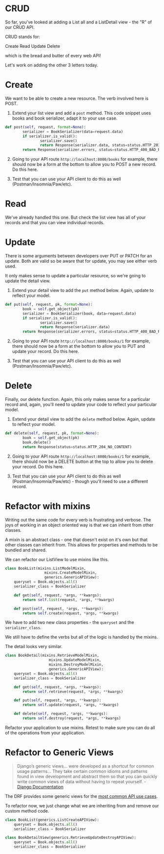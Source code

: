 # CRUD

So far, you've looked at adding a List all and a ListDetail view - the "R" of our CRUD API.

CRUD stands for:

Create
Read
Update
Delete

which is the bread and butter of every web API!

Let's work on adding the other 3 letters today.

# Create

We want to be able to create a new resource. The verb involved here is POST. 

1. Extend your list view and add a `post` method. This code snippet uses books and book serializer, adapt it to your use case.

```python
def post(self, request, format=None):
		serializer = BookSerializer(data=request.data)
		if serializer.is_valid():
				serializer.save()
				return Response(serializer.data, status=status.HTTP_201_CREATED)
		return Response(serializer.errors, status=status.HTTP_400_BAD_REQUEST)
```

2. Going to your API route `http://localhost:8000/books` for example, there should now be a form at the bottom to allow you to POST a new record. Do this here.

3. Test that you can use your API client to do this as well (Postman/Insomnia/Paw/etc).

# Read

We've already handled this one. But check the list view has all of your records and that you can view individual records.

# Update

There is some arguments between developers over PUT or PATCH for an update. Both are valid so be aware that for update, you may see either verb used.

It only makes sense to update a particular resource, so we're going to update the detail view.

1. Extend your detail view to add the `put` method below. Again, update to reflect your model.

```python
def put(self, request, pk, format=None):
		book = self.get_object(pk)
		serializer = BookSerializer(book, data=request.data)
		if serializer.is_valid():
				serializer.save()
				return Response(serializer.data)
		return Response(serializer.errors, status=status.HTTP_400_BAD_REQUEST)
```

2. Going to your API route `http://localhost:8000/books/1` for example, there should now be a form at the bottom to allow you to PUT and update your record. Do this here.

3. Test that you can use your API client to do this as well (Postman/Insomnia/Paw/etc). 

# Delete

Finally, our delete function. Again, this only makes sense for a particular record and, again, you'll need to update your code to reflect your particular model.

1. Extend your detail view to add the `delete` method below. Again, update to reflect your model.

```python
def delete(self, request, pk, format=None):
		book = self.get_object(pk)
		book.delete()
		return Response(status=status.HTTP_204_NO_CONTENT)
```

2. Going to your API route `http://localhost:8000/books/1` for example, there should now be a DELETE button at the top to allow you to delete your record. Do this here.

3. Test that you can use your API client to do this as well (Postman/Insomnia/Paw/etc) - though you'll need to use a different record.


# Refactor with mixins

Writing out the same code for every verb is frustrating and verbose. The joys of working in an object oriented way is that we can inherit from other classes.

A mixin is an abstract class - one that doesn't exist on it's own but that other classes can inherit from. This allows for properties and methods to be bundled and shared.

We can refactor our ListView to use mixins like this.

```python
class BookList(mixins.ListModelMixin,
                  mixins.CreateModelMixin,
                  generics.GenericAPIView):
    queryset = Book.objects.all()
    serializer_class = BookSerializer

    def get(self, request, *args, **kwargs):
        return self.list(request, *args, **kwargs)

    def post(self, request, *args, **kwargs):
        return self.create(request, *args, **kwargs)
```

We have to add two new class properties - the `queryset` and the `serializer_class`. 

We still have to define the verbs but all of the logic is handled by the mixins. 

The detail looks very similar.

```python
class BookDetail(mixins.RetrieveModelMixin,
                    mixins.UpdateModelMixin,
                    mixins.DestroyModelMixin,
                    generics.GenericAPIView):
    queryset = Book.objects.all()
    serializer_class = BookSerializer

    def get(self, request, *args, **kwargs):
        return self.retrieve(request, *args, **kwargs)

    def put(self, request, *args, **kwargs):
        return self.update(request, *args, **kwargs)

    def delete(self, request, *args, **kwargs):
        return self.destroy(request, *args, **kwargs)
```

Refactor your application to use mixins. Retest to make sure you can do all of the operations from your application.



# Refactor to Generic Views

> Django’s generic views... were developed as a shortcut for common usage patterns... They take certain common idioms and patterns found in view development and abstract them so that you can quickly write common views of data without having to repeat yourself. - [Django Documentation](https://docs.djangoproject.com/en/4.0/ref/class-based-views/#base-vs-generic-views)

The DRF provides some generic views for the [most common API use cases](https://www.django-rest-framework.org/api-guide/generic-views/).


To refactor now, we just change what we are inheriting from and remove our custom method code.

```python
class BookList(generics.ListCreateAPIView):
    queryset = Book.objects.all()
    serializer_class = BookSerializer

class BookDetailView(generics.RetrieveUpdateDestroyAPIView):
    queryset = Book.objects.all()
    serializer_class = BookSerializer
```

